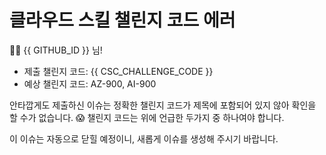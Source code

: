 # 클라우드 스킬 챌린지 코드 에러

👋🏼 {{ GITHUB_ID }} 님!

* 제출 챌린지 코드: {{ CSC_CHALLENGE_CODE }}
* 예상 챌린지 코드: AZ-900, AI-900


안타깝게도 제출하신 이슈는 정확한 챌린지 코드가 제목에 포함되어 있지 않아 확인을 할 수가 없습니다. 😱 챌린지 코드는 위에 언급한 두가지 중 하나여야 합니다.

이 이슈는 자동으로 닫힐 예정이니, 새롭게 이슈를 생성해 주시기 바랍니다.